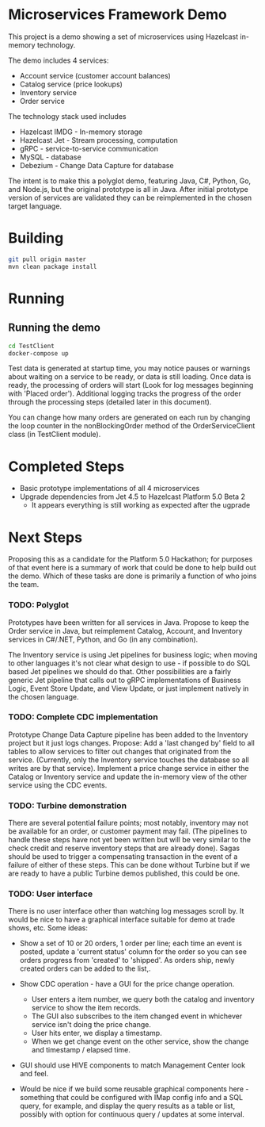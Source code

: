 # Microservices Framework Demo

This project is a demo showing a set of microservices using Hazelcast in-memory technology.

The demo includes 4 services:
* Account service (customer account balances)
* Catalog service (price lookups)
* Inventory service
* Order service

The technology stack used includes
* Hazelcast IMDG - In-memory storage
* Hazelcast Jet - Stream processing, computation
* gRPC - service-to-service communication 
* MySQL - database
* Debezium - Change Data Capture for database

The intent is to make this a polyglot demo, featuring Java, C#, Python, Go, and Node.js, but the original prototype is all in Java.  After initial prototype version of services are validated they can be reimplemented in the chosen target language.

# Building

```bash
git pull origin master
mvn clean package install
```

# Running


## Running the demo

```bash
cd TestClient
docker-compose up
```
Test data is generated at startup time, you may notice pauses or warnings about waiting on a service to be ready, or data is still loading.  Once data is ready, the processing of orders will start (Look for log messages beginning with 'Placed order').  Additional logging tracks the progress of the order through the processing steps (detailed later in this document).

You can change how many orders are generated on each run by changing the loop counter in the nonBlockingOrder method of the OrderServiceClient class (in TestClient module). 

# Completed Steps

- Basic prototype implementations of all 4 microservices
- Upgrade dependencies from Jet 4.5 to Hazelcast Platform 5.0 Beta 2
     - It appears everything is still working as expected after the ugprade

# Next Steps

Proposing this as a candidate for the Platform 5.0 Hackathon; for purposes of that event here is a summary of work that could be done to help build out the demo.   Which of these tasks are done is primarily a function of who joins the team.

### TODO: Polyglot

Prototypes have been written for all services in Java.  Propose to keep the Order service in Java, but reimplement Catalog, Account, and Inventory services in C#/.NET, Python, and Go (in any combination).  

The Inventory service is using Jet pipelines for business logic; when moving to other languages it's not clear what design to use - if possible to do SQL based Jet pipelines we should do that.  Other possibilities are a fairly generic Jet pipeline that calls out to gRPC implementations of Business Logic, Event Store Update, and View Update, or just implement natively in the chosen language. 

### TODO: Complete CDC implementation

Prototype Change Data Capture pipeline has been added to the Inventory project but it just logs changes.  Propose: Add a 'last changed by' field to all tables to allow services to filter out changes that originated from the service.  (Currently, only the Inventory service touches the database so all writes are by that service).  Implement a price change service in either the Catalog or Inventory service and update the in-memory view of the other service using the CDC events.

### TODO: Turbine demonstration

There are several potential failure points; most notably, inventory may not be available for an order, or customer payment may fail.  (The pipelines to handle these steps have not yet been written but will be very similar to the check credit and reserve inventory steps that are already done).  Sagas should be used to trigger a compensating transaction in the event of a failure of either of these steps.  This can be done without Turbine but if we are ready to have a public Turbine demos published, this could be one.

### TODO: User interface

There is no user interface other than watching log messages scroll by.  It would be nice to have a graphical interface suitable for demo at trade shows, etc.  Some ideas:

- Show a set of 10 or 20 orders, 1 order per line; each time an event is posted, update a 'current status' column for the order so you can see orders progress from 'created' to 'shipped'.  As orders ship, newly created orders can be added to the list,.

- Show CDC operation - have a GUI for the price change operation.
     - User enters a item number, we query both the catalog and inventory service to show the item records.   
     - The GUI also subscribes to the item changed event in whichever service isn't doing the price change.
     - User hits enter, we display a timestamp.
     - When we get change event on the other service, show the change and timestamp / elapsed time. 
  
- GUI should use HIVE components to match Management Center look and feel.

- Would be nice if we build some reusable graphical components here - something that could be configured with IMap config info and a SQL query, for example, and display the query results as a table or list, possibly with option for continuous query / updates at some interval.


